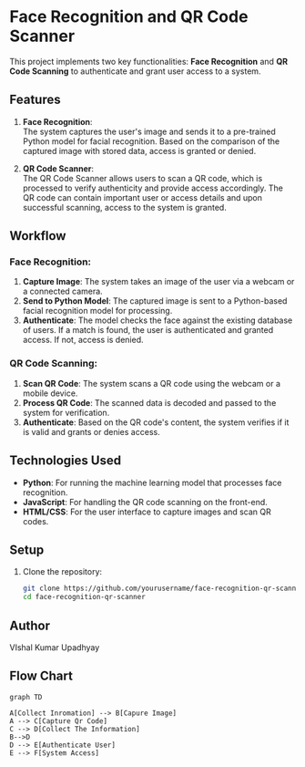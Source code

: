 # Face Recognition and QR Code Scanner

This project implements two key functionalities: **Face Recognition** and **QR Code Scanning** to authenticate and grant user access to a system.

## Features

1. **Face Recognition**:  
   The system captures the user's image and sends it to a pre-trained Python model for facial recognition. Based on the comparison of the captured image with stored data, access is granted or denied.

2. **QR Code Scanner**:  
   The QR Code Scanner allows users to scan a QR code, which is processed to verify authenticity and provide access accordingly. The QR code can contain important user or access details and upon successful scanning, access to the system is granted.

## Workflow

### Face Recognition:

1. **Capture Image**: The system takes an image of the user via a webcam or a connected camera.
2. **Send to Python Model**: The captured image is sent to a Python-based facial recognition model for processing.
3. **Authenticate**: The model checks the face against the existing database of users. If a match is found, the user is authenticated and granted access. If not, access is denied.

### QR Code Scanning:

1. **Scan QR Code**: The system scans a QR code using the webcam or a mobile device.
2. **Process QR Code**: The scanned data is decoded and passed to the system for verification.
3. **Authenticate**: Based on the QR code's content, the system verifies if it is valid and grants or denies access.

## Technologies Used

- **Python**: For running the machine learning model that processes face recognition.
- **JavaScript**: For handling the QR code scanning on the front-end.
- **HTML/CSS**: For the user interface to capture images and scan QR codes.

## Setup

1. Clone the repository:
   ```bash
   git clone https://github.com/yourusername/face-recognition-qr-scanner.git
   cd face-recognition-qr-scanner
   ```

## Author

VIshal Kumar Upadhyay

## Flow Chart

```mermaid
graph TD

A[Collect Inromation] --> B[Capure Image]
A --> C[Capture Qr Code]
C --> D[Collect The Information]
B-->D
D --> E[Authenticate User]
E --> F[System Access]

```

